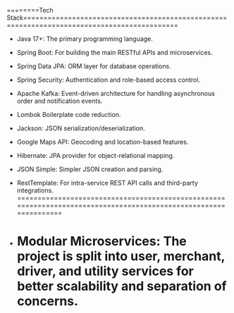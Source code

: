 ========Tech Stack============================================================================================

- Java 17+: The primary programming language.
- Spring Boot: For building the main RESTful APIs and microservices.
- Spring Data JPA: ORM layer for database operations.
- Spring Security: Authentication and role-based access control.
- Apache Kafka: Event-driven architecture for handling asynchronous order and notification events.
- Lombok Boilerplate code reduction.
- Jackson: JSON serialization/deserialization.
- Google Maps API: Geocoding and location-based features.
- Hibernate: JPA provider for object-relational mapping.
- JSON Simple: Simpler JSON creation and parsing.
- RestTemplate: For intra-service REST API calls and third-party integrations.
=================================================================================================================
  
- Modular Microservices:
               The project is split into
                    user,
                    merchant,
                    driver, and
                    utility services for better scalability and separation of concerns.
  ===============================================================================================================
